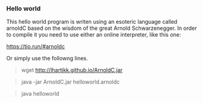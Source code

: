 ### Hello world

This hello world program is writen using an esoteric language called 
arnoldC based on the wisdom of the great Arnold Schwarzenegger.
In order to compile it you need to use either an online interpreter, like this one:

https://tio.run/#arnoldc

Or simply use the followng lines.

> wget http://lhartikk.github.io/ArnoldC.jar

> java -jar ArnoldC.jar helloworld.arnoldc

> java helloworld
